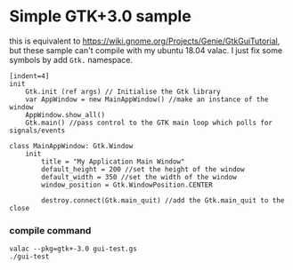 # Simple GTK+3.0 sample

this is equivalent to https://wiki.gnome.org/Projects/Genie/GtkGuiTutorial,
but these sample can't compile with my ubuntu 18.04 valac.
I just fix some symbols by add `Gtk.` namespace.

```genie
[indent=4]
init
    Gtk.init (ref args) // Initialise the Gtk library
    var AppWindow = new MainAppWindow() //make an instance of the window
    AppWindow.show_all()
    Gtk.main() //pass control to the GTK main loop which polls for signals/events

class MainAppWindow: Gtk.Window
    init
        title = "My Application Main Window"
        default_height = 200 //set the height of the window
        default_width = 350 //set the width of the window
        window_position = Gtk.WindowPosition.CENTER

        destroy.connect(Gtk.main_quit) //add the Gtk.main_quit to the close 
```


### compile command

```shell
valac --pkg=gtk+-3.0 gui-test.gs
./gui-test
```

